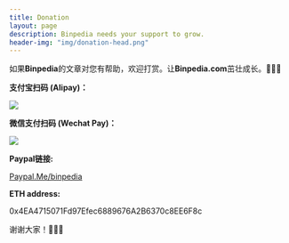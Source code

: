 ```yaml
---
title: Donation
layout: page
description: Binpedia needs your support to grow.
header-img: "img/donation-head.png" 
---
```



如果**Binpedia**的文章对您有帮助，欢迎打赏。让**Binpedia.com**茁壮成长。🌱🌱🌱

**支付宝扫码 (Alipay)：**

![](https://ws3.sinaimg.cn/large/006tKfTcgy1fpnbbnoahrj305k05kdgl.jpg)

**微信支付扫码 (Wechat Pay)：**

![](https://ws4.sinaimg.cn/large/006tKfTcgy1fpnbbmyizmj305k05k3zc.jpg)

**Paypal链接:**

[Paypal.Me/binpedia](https://PayPal.Me/binpedia)

**ETH address:**

0x4EA4715071Fd97Efec6889676A2B6370c8EE6F8c

谢谢大家！🙏🙏🙏

<div id="amzn-assoc-ad-e54c3650-ce04-48bf-8273-42419a6beb26"></div><script async src="//z-na.amazon-adsystem.com/widgets/onejs?MarketPlace=US&adInstanceId=e54c3650-ce04-48bf-8273-42419a6beb26"></script>
